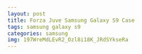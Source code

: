 ```yaml
---
layout: post
title: Forza Juve Samsung Galaxy S9 Case
tags: samsung galaxy s9
categories: samsung
img: 197WreMdLEvR2_Ozl8i18K_JRdSYkseRa
---
```

